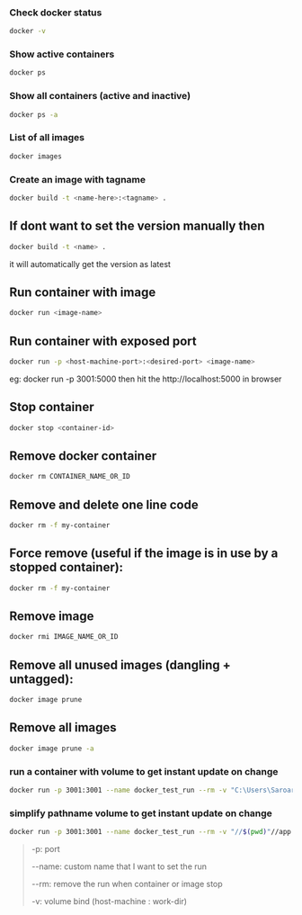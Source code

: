 ### Check docker status

``` bash
docker -v
```

### Show active containers
``` bash
docker ps
```

### Show all containers (active and inactive)
``` bash
docker ps -a
```

### List of all images
``` bash
docker images
```

### Create an image with tagname
``` bash
docker build -t <name-here>:<tagname> .
```

## If dont want to set the version manually then
``` bash
docker build -t <name> .
```
it will automatically get the version as latest


## Run container with image
``` bash
docker run <image-name>
```

## Run container with exposed port
``` bash
docker run -p <host-machine-port>:<desired-port> <image-name>
```
eg: docker run -p 3001:5000
then hit the http://localhost:5000 in browser

## Stop container
``` bash
docker stop <container-id>
```

## Remove docker container
``` bash
docker rm CONTAINER_NAME_OR_ID
```

## Remove and delete one line code
``` bash
docker rm -f my-container
```


## Force remove (useful if the image is in use by a stopped container):
``` bash
docker rm -f my-container
```

## Remove image
``` bash
docker rmi IMAGE_NAME_OR_ID
```

## Remove all unused images (dangling + untagged):
``` bash
docker image prune
```

## Remove all images
``` bash
docker image prune -a
```


### run a container with volume to get instant update on change

```bash 
docker run -p 3001:3001 --name docker_test_run --rm -v "C:\Users\Saroar _\Documents\test-docker:/app" -v "/app/node_modules" node_test
```


### simplify pathname volume to get instant update on change
```bash 
docker run -p 3001:3001 --name docker_test_run --rm -v "//$(pwd)"//app -v "//app/node_modules" node_test
```

> -p: port
>
> --name: custom name that I want to set the run
>
> --rm: remove the run when container or image stop
>
> -v: volume bind (host-machine : work-dir)
